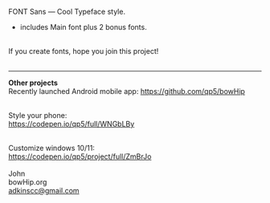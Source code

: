 FONT Sans — Cool Typeface style.
- includes Main font plus 2 bonus fonts.<br><br>

If you create fonts, hope you join this project! <br><br>



____________________________________________________________
<b>Other projects</b><br>
Recently launched Android mobile app:  https://github.com/qp5/bowHip<br><br>

Style your phone:<br>
https://codepen.io/qp5/full/WNGbLBy<br><br>

Customize windows 10/11:<br>
https://codepen.io/qp5/project/full/ZmBrJo<br><br>
John<br>
bowHip.org <br>
adkinscc@gmail.com
